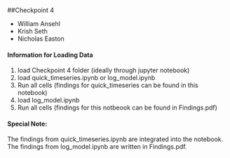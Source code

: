 ##Checkpoint 4
- William Ansehl
- Krish Seth
- Nicholas Easton

#### Information for Loading Data
1. load Checkpoint 4 folder (ideally through jupyter notebook)
2. load quick_timeseries.ipynb or log_model.ipynb
3. Run all cells (findings for quick_timeseries can be found in this notebook)
4. load log_model.ipynb
5. Run all cells (findings for this notbeook can be found in Findings.pdf)


#### Special Note:
The findings from quick_timeseries.ipynb are integrated into the notebook.
The findings from log_model.ipynb are written in Findings.pdf.